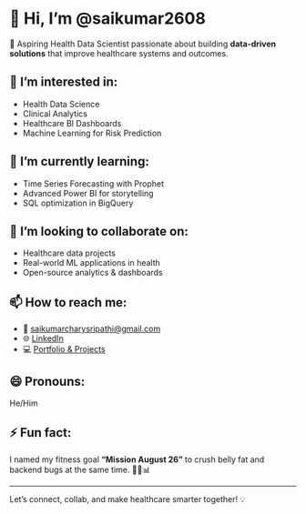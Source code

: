 # 👋 Hi, I’m @saikumar2608

🎯 Aspiring Health Data Scientist passionate about building **data-driven solutions** that improve healthcare systems and outcomes.

## 👀 I’m interested in:
- Health Data Science
- Clinical Analytics
- Healthcare BI Dashboards
- Machine Learning for Risk Prediction

## 🌱 I’m currently learning:
- Time Series Forecasting with Prophet
- Advanced Power BI for storytelling
- SQL optimization in BigQuery

## 🤝 I’m looking to collaborate on:
- Healthcare data projects
- Real-world ML applications in health
- Open-source analytics & dashboards

## 📫 How to reach me:
- 📧 saikumarcharysripathi@gmail.com
- 🌐 [LinkedIn](https://linkedin.com/in/skc219)
- 💻 [Portfolio & Projects](https://github.com/saikumar2608)

## 😄 Pronouns:
He/Him

## ⚡ Fun fact:
I named my fitness goal **“Mission August 26”** to crush belly fat and backend bugs at the same time. 🏋️‍♂️📊

---

Let’s connect, collab, and make healthcare smarter together! 💡


<!---
saikumar2608/saikumar2608 is a ✨ special ✨ repository because its `README.md` (this file) appears on your GitHub profile.
You can click the Preview link to take a look at your changes.
--->
